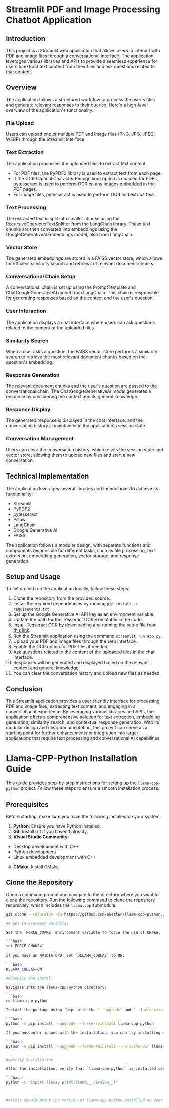 # Streamlit PDF and Image Processing Chatbot Application

## Introduction
This project is a Streamlit web application that allows users to interact with PDF and image files through a conversational interface. The application leverages various libraries and APIs to provide a seamless experience for users to extract text content from their files and ask questions related to that content.

## Overview
The application follows a structured workflow to process the user's files and generate relevant responses to their queries. Here's a high-level overview of the application's functionality:

### File Upload
Users can upload one or multiple PDF and image files (PNG, JPG, JPEG, WEBP) through the Streamlit interface.

### Text Extraction
The application processes the uploaded files to extract text content:
- For PDF files, the PyPDF2 library is used to extract text from each page.
- If the OCR (Optical Character Recognition) option is enabled for PDFs, pytesseract is used to perform OCR on any images embedded in the PDF pages.
- For image files, pytesseract is used to perform OCR and extract text.

### Text Processing
The extracted text is split into smaller chunks using the RecursiveCharacterTextSplitter from the LangChain library. These text chunks are then converted into embeddings using the GoogleGenerativeAIEmbeddings model, also from LangChain.

### Vector Store
The generated embeddings are stored in a FAISS vector store, which allows for efficient similarity search and retrieval of relevant document chunks.

### Conversational Chain Setup
A conversational chain is set up using the PromptTemplate and ChatGoogleGenerativeAI model from LangChain. This chain is responsible for generating responses based on the context and the user's question.

### User Interaction
The application displays a chat interface where users can ask questions related to the content of the uploaded files.

### Similarity Search
When a user asks a question, the FAISS vector store performs a similarity search to retrieve the most relevant document chunks based on the question's embedding.

### Response Generation
The relevant document chunks and the user's question are passed to the conversational chain. The ChatGoogleGenerativeAI model generates a response by considering the context and its general knowledge.

### Response Display
The generated response is displayed in the chat interface, and the conversation history is maintained in the application's session state.

### Conversation Management
Users can clear the conversation history, which resets the session state and vector store, allowing them to upload new files and start a new conversation.

## Technical Implementation
The application leverages several libraries and technologies to achieve its functionality:
- Streamlit
- PyPDF2
- pytesseract
- Pillow
- LangChain
- Google Generative AI
- FAISS

The application follows a modular design, with separate functions and components responsible for different tasks, such as file processing, text extraction, embedding generation, vector storage, and response generation.

## Setup and Usage
To set up and run the application locally, follow these steps:
1. Clone the repository from the provided source.
2. Install the required dependencies by running `pip install -r requirements.txt`.
3. Set up the Google Generative AI API key as an environment variable.
4. Update the path for the Tesseract OCR executable in the code.
5. Install Tesseract OCR by downloading and running the setup file from [this link](https://digi.bib.uni-mannheim.de/tesseract/tesseract-ocr-w64-setup-5.3.3.20231005.exe).
6. Run the Streamlit application using the command `streamlit run app.py`.
7. Upload your PDF and image files through the web interface.
8. Enable the OCR option for PDF files if needed.
9. Ask questions related to the content of the uploaded files in the chat interface.
10. Responses will be generated and displayed based on the relevant context and general knowledge.
11. You can clear the conversation history and upload new files as needed.

## Conclusion
This Streamlit application provides a user-friendly interface for processing PDF and image files, extracting text content, and engaging in a conversational experience. By leveraging various libraries and APIs, the application offers a comprehensive solution for text extraction, embedding generation, similarity search, and contextual response generation.
With its modular design and clear documentation, this project can serve as a starting point for further enhancements or integration into larger applications that require text processing and conversational AI capabilities.

# Llama-CPP-Python Installation Guide

This guide provides step-by-step instructions for setting up the `llama-cpp-python` project. Follow these steps to ensure a smooth installation process.

## Prerequisites

Before starting, make sure you have the following installed on your system:

1. **Python**: Ensure you have Python installed.
2. **Git**: Install Git if you haven't already.
3. **Visual Studio Community**:
  - Desktop development with C++
  - Python development
  - Linux embedded development with C++
4. **CMake**: Install CMake.

## Clone the Repository

Open a command prompt and navigate to the directory where you want to clone the repository. Run the following command to clone the repository recursively, which includes the `llama.cpp` submodule:

```bash
git clone --recursive -j8 https://github.com/abetlen/llama-cpp-python.git

## Set Environment Variables

Set the `FORCE_CMAKE` environment variable to force the use of CMake:

```bash
set FORCE_CMAKE=1

If you have an NVIDIA GPU, set `DLLAMA_CUBLAS` to ON:

```bash
DLLAMA_CUBLAS=ON

##Compile and Install

Navigate into the llama-cpp-python directory:

```bash
cd llama-cpp-python

Install the package using `pip` with the `--upgrade` and `--force-reinstall` options to ensure a clean installation:

```bash
python -m pip install --upgrade --force-reinstall llama-cpp-python

If you encounter issues with the installation, you can try installing with the `--no-cache-dir` option:

```bash
python -m pip install --upgrade --force-reinstall --no-cache-dir llama-cpp-python


##Verify Installation

After the installation, verify that `llama-cpp-python` is installed correctly by running:

```bash
python -c "import llama; print(llama.__version__)"



###This should print the version of llama-cpp-python installed on your system.
